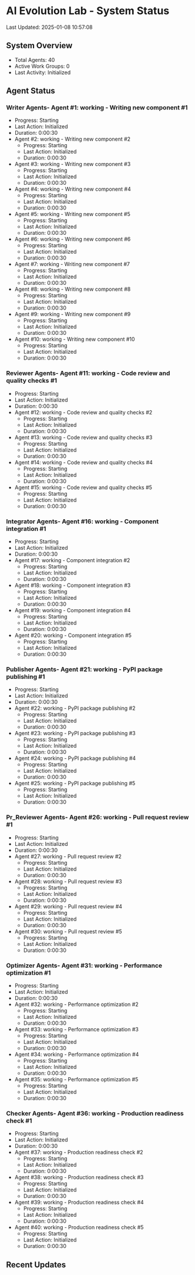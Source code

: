 # AI Evolution Lab - System Status
Last Updated: 2025-01-08 10:57:08

## System Overview
- Total Agents: 40
- Active Work Groups: 0
- Last Activity: Initialized

## Agent Status

### Writer Agents- Agent #1: working - Writing new component #1
  - Progress: Starting
  - Last Action: Initialized
  - Duration: 0:00:30
- Agent #2: working - Writing new component #2
  - Progress: Starting
  - Last Action: Initialized
  - Duration: 0:00:30
- Agent #3: working - Writing new component #3
  - Progress: Starting
  - Last Action: Initialized
  - Duration: 0:00:30
- Agent #4: working - Writing new component #4
  - Progress: Starting
  - Last Action: Initialized
  - Duration: 0:00:30
- Agent #5: working - Writing new component #5
  - Progress: Starting
  - Last Action: Initialized
  - Duration: 0:00:30
- Agent #6: working - Writing new component #6
  - Progress: Starting
  - Last Action: Initialized
  - Duration: 0:00:30
- Agent #7: working - Writing new component #7
  - Progress: Starting
  - Last Action: Initialized
  - Duration: 0:00:30
- Agent #8: working - Writing new component #8
  - Progress: Starting
  - Last Action: Initialized
  - Duration: 0:00:30
- Agent #9: working - Writing new component #9
  - Progress: Starting
  - Last Action: Initialized
  - Duration: 0:00:30
- Agent #10: working - Writing new component #10
  - Progress: Starting
  - Last Action: Initialized
  - Duration: 0:00:30

### Reviewer Agents- Agent #11: working - Code review and quality checks #1
  - Progress: Starting
  - Last Action: Initialized
  - Duration: 0:00:30
- Agent #12: working - Code review and quality checks #2
  - Progress: Starting
  - Last Action: Initialized
  - Duration: 0:00:30
- Agent #13: working - Code review and quality checks #3
  - Progress: Starting
  - Last Action: Initialized
  - Duration: 0:00:30
- Agent #14: working - Code review and quality checks #4
  - Progress: Starting
  - Last Action: Initialized
  - Duration: 0:00:30
- Agent #15: working - Code review and quality checks #5
  - Progress: Starting
  - Last Action: Initialized
  - Duration: 0:00:30

### Integrator Agents- Agent #16: working - Component integration #1
  - Progress: Starting
  - Last Action: Initialized
  - Duration: 0:00:30
- Agent #17: working - Component integration #2
  - Progress: Starting
  - Last Action: Initialized
  - Duration: 0:00:30
- Agent #18: working - Component integration #3
  - Progress: Starting
  - Last Action: Initialized
  - Duration: 0:00:30
- Agent #19: working - Component integration #4
  - Progress: Starting
  - Last Action: Initialized
  - Duration: 0:00:30
- Agent #20: working - Component integration #5
  - Progress: Starting
  - Last Action: Initialized
  - Duration: 0:00:30

### Publisher Agents- Agent #21: working - PyPI package publishing #1
  - Progress: Starting
  - Last Action: Initialized
  - Duration: 0:00:30
- Agent #22: working - PyPI package publishing #2
  - Progress: Starting
  - Last Action: Initialized
  - Duration: 0:00:30
- Agent #23: working - PyPI package publishing #3
  - Progress: Starting
  - Last Action: Initialized
  - Duration: 0:00:30
- Agent #24: working - PyPI package publishing #4
  - Progress: Starting
  - Last Action: Initialized
  - Duration: 0:00:30
- Agent #25: working - PyPI package publishing #5
  - Progress: Starting
  - Last Action: Initialized
  - Duration: 0:00:30

### Pr_Reviewer Agents- Agent #26: working - Pull request review #1
  - Progress: Starting
  - Last Action: Initialized
  - Duration: 0:00:30
- Agent #27: working - Pull request review #2
  - Progress: Starting
  - Last Action: Initialized
  - Duration: 0:00:30
- Agent #28: working - Pull request review #3
  - Progress: Starting
  - Last Action: Initialized
  - Duration: 0:00:30
- Agent #29: working - Pull request review #4
  - Progress: Starting
  - Last Action: Initialized
  - Duration: 0:00:30
- Agent #30: working - Pull request review #5
  - Progress: Starting
  - Last Action: Initialized
  - Duration: 0:00:30

### Optimizer Agents- Agent #31: working - Performance optimization #1
  - Progress: Starting
  - Last Action: Initialized
  - Duration: 0:00:30
- Agent #32: working - Performance optimization #2
  - Progress: Starting
  - Last Action: Initialized
  - Duration: 0:00:30
- Agent #33: working - Performance optimization #3
  - Progress: Starting
  - Last Action: Initialized
  - Duration: 0:00:30
- Agent #34: working - Performance optimization #4
  - Progress: Starting
  - Last Action: Initialized
  - Duration: 0:00:30
- Agent #35: working - Performance optimization #5
  - Progress: Starting
  - Last Action: Initialized
  - Duration: 0:00:30

### Checker Agents- Agent #36: working - Production readiness check #1
  - Progress: Starting
  - Last Action: Initialized
  - Duration: 0:00:30
- Agent #37: working - Production readiness check #2
  - Progress: Starting
  - Last Action: Initialized
  - Duration: 0:00:30
- Agent #38: working - Production readiness check #3
  - Progress: Starting
  - Last Action: Initialized
  - Duration: 0:00:30
- Agent #39: working - Production readiness check #4
  - Progress: Starting
  - Last Action: Initialized
  - Duration: 0:00:30
- Agent #40: working - Production readiness check #5
  - Progress: Starting
  - Last Action: Initialized
  - Duration: 0:00:30


## Recent Updates


